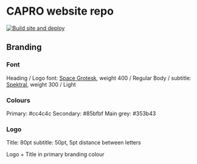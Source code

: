 
# CAPRO website repo
[![Build site and deploy](https://github.com/capro-uio/capro-uio.github.io/actions/workflows/build_site.yaml/badge.svg)](https://github.com/capro-uio/capro-uio.github.io/actions/workflows/build_site.yaml)


## Branding

### Font

Heading / Logo font: [Space Grotesk](https://fonts.google.com/specimen/Space+Grotesk), weight 400 / Regular
Body / subtitle: [Spektral](https://fonts.google.com/specimen/Spectral), weight 300 / Light

### Colours

Primary: #cc4c4c
Secondary: #85bfbf
Main grey: #353b43


### Logo

Title: 80pt
subtitle: 50pt, 5pt distance between letters

Logo + Title in primary branding colour


